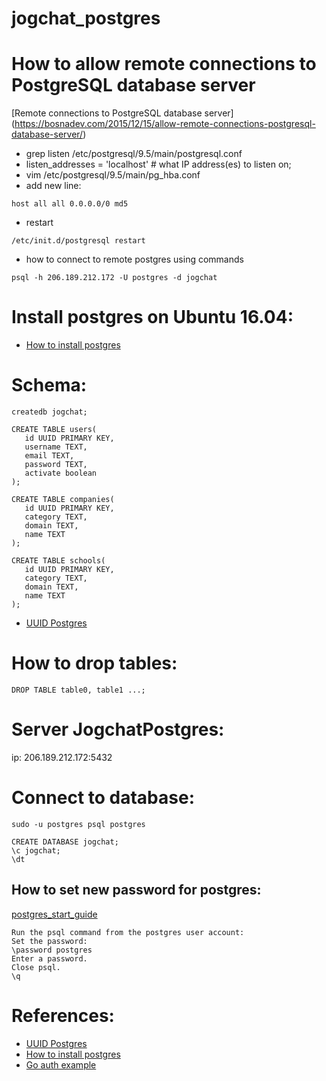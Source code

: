 # jogchat_postgres

# How to allow remote connections to PostgreSQL database server
[Remote connections to PostgreSQL database server] (https://bosnadev.com/2015/12/15/allow-remote-connections-postgresql-database-server/)
* grep listen /etc/postgresql/9.5/main/postgresql.conf  
* listen_addresses = 'localhost'		# what IP address(es) to listen on;
* vim /etc/postgresql/9.5/main/pg_hba.conf
* add new line:
```
host all all 0.0.0.0/0 md5
```
* restart
```
/etc/init.d/postgresql restart
```

* how to connect to remote postgres using commands
```
psql -h 206.189.212.172 -U postgres -d jogchat
```

# Install postgres on Ubuntu 16.04:
* [How to install postgres](https://www.digitalocean.com/community/tutorials/how-to-install-and-use-postgresql-on-ubuntu-16-04)

# Schema:

```postgres
createdb jogchat;

CREATE TABLE users(
   id UUID PRIMARY KEY,
   username TEXT,
   email TEXT,
   password TEXT,
   activate boolean
);

CREATE TABLE companies(
   id UUID PRIMARY KEY,
   category TEXT,
   domain TEXT,
   name TEXT
);

CREATE TABLE schools(
   id UUID PRIMARY KEY,
   category TEXT,
   domain TEXT,
   name TEXT
);
```
* [UUID Postgres](https://starkandwayne.com/blog/uuid-primary-keys-in-postgresql/) 

# How to drop tables:
```
DROP TABLE table0, table1 ...;
```

# Server JogchatPostgres:
ip: 206.189.212.172:5432

# Connect to database:
```
sudo -u postgres psql postgres

CREATE DATABASE jogchat;
\c jogchat;
\dt
```

## How to set new password for postgres:
[postgres_start_guide](http://suite.opengeo.org/docs/latest/dataadmin/pgGettingStarted/firstconnect.html)
```
Run the psql command from the postgres user account:
Set the password:
\password postgres
Enter a password.
Close psql.
\q
```
# References:
* [UUID Postgres](https://starkandwayne.com/blog/uuid-primary-keys-in-postgresql/) 
* [How to install postgres](https://www.digitalocean.com/community/tutorials/how-to-install-and-use-postgresql-on-ubuntu-16-04)
* [Go auth example](https://github.com/sohamkamani/go-password-auth-example)
